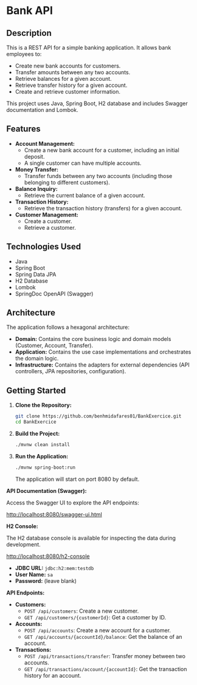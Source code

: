# Bank API

## Description

This is a REST API for a simple banking application. It allows bank employees to:

*   Create new bank accounts for customers.
*   Transfer amounts between any two accounts.
*   Retrieve balances for a given account.
*   Retrieve transfer history for a given account.
*   Create and retrieve customer information.

This project uses Java, Spring Boot, H2 database and includes Swagger documentation and Lombok.

## Features

*   **Account Management:**
    *   Create a new bank account for a customer, including an initial deposit.
    *   A single customer can have multiple accounts.
*   **Money Transfer:**
    *   Transfer funds between any two accounts (including those belonging to different customers).
*   **Balance Inquiry:**
    *   Retrieve the current balance of a given account.
*   **Transaction History:**
    *   Retrieve the transaction history (transfers) for a given account.
*   **Customer Management:**
    * Create a customer.
    *   Retrieve a customer.
    
## Technologies Used

*   Java
*   Spring Boot
*   Spring Data JPA
*   H2 Database
*   Lombok
*   SpringDoc OpenAPI (Swagger)

## Architecture

The application follows a hexagonal architecture:

*   **Domain:** Contains the core business logic and domain models (Customer, Account, Transfer).
*   **Application:** Contains the use case implementations and orchestrates the domain logic.
*   **Infrastructure:** Contains the adapters for external dependencies (API controllers, JPA repositories, configuration).

## Getting Started

1.  **Clone the Repository:**

    ```bash
    git clone https://github.com/benhmidafares01/BankExercice.git
    cd BankExercice
    ```

2.  **Build the Project:**

    ```bash
    ./mvnw clean install 
    ```

3.  **Run the Application:**

    ```bash
    ./mvnw spring-boot:run
    ```

    The application will start on port 8080 by default.

**API Documentation (Swagger):**

Access the Swagger UI to explore the API endpoints:

[http://localhost:8080/swagger-ui.html](http://localhost:8080/swagger-ui.html)

**H2 Console:**

The H2 database console is available for inspecting the data during development.

[http://localhost:8080/h2-console](http://localhost:8080/h2-console)

*   **JDBC URL:** `jdbc:h2:mem:testdb`
*   **User Name:** `sa`
*   **Password:** (leave blank)

**API Endpoints:**

*   **Customers:**
    *   `POST /api/customers`: Create a new customer.
    *   `GET /api/customers/{customerId}`: Get a customer by ID.
*   **Accounts:**
    *   `POST /api/accounts`: Create a new account for a customer.
    *   `GET /api/accounts/{accountId}/balance`: Get the balance of an account.
*   **Transactions:**
    *   `POST /api/transactions/transfer`: Transfer money between two accounts.
    *   `GET /api/transactions/account/{accountId}`: Get the transaction history for an account.
